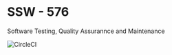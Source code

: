 # SSW - 576

Software Testing, Quality Assurannce and Maintenance

![CircleCI](https://circleci.com/gh/Jitesh-Gadage16/your-repo.svg?style=svg)
